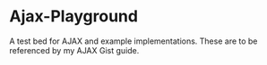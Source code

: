 # Ajax-Playground
A test bed for AJAX and example implementations. These are to be referenced by my AJAX Gist guide.
